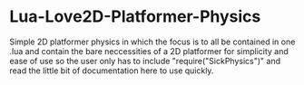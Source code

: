 # Lua-Love2D-Platformer-Physics
Simple 2D platformer physics in which the focus is to all be contained in one .lua
and contain the bare neccessities of a 2D platformer for simplicity and ease of use
so the user only has to include "require("SickPhysics")" and read the little bit of
documentation here to use quickly.
